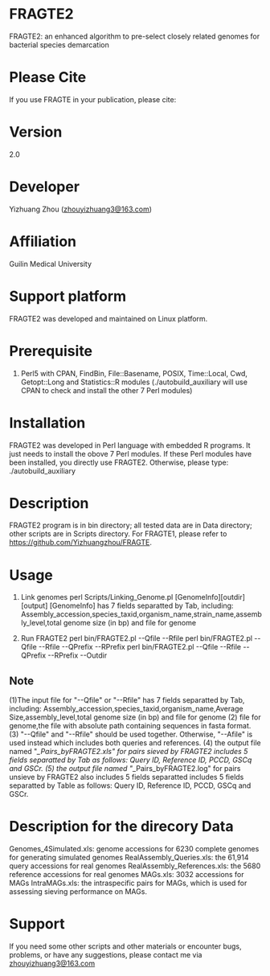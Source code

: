 # FRAGTE2
FRAGTE2: an enhanced algorithm to pre-select closely related genomes for bacterial species demarcation

# Please Cite
If you use FRAGTE in your publication, please cite: 

# Version
2.0

# Developer
Yizhuang Zhou (zhouyizhuang3@163.com)

# Affiliation
Guilin Medical University

# Support platform
FRAGTE2 was developed and maintained on Linux platform.

# Prerequisite
1. Perl5 with CPAN, FindBin, File::Basename, POSIX, Time::Local, Cwd, Getopt::Long and Statistics::R modules
(./autobuild_auxiliary will use CPAN to check and install the other 7 Perl modules)

# Installation
FRAGTE2 was developed in Perl language with embedded R programs. It just needs to install the obove 7 Perl modules. If these Perl modules have been installed, you directly use FRAGTE2. Otherwise, please type:
./autobuild_auxiliary

# Description
FRAGTE2 program is in bin directory; all tested data are in Data directory; other scripts are in Scripts directory.
For FRAGTE1, please refer to https://github.com/Yizhuangzhou/FRAGTE. 

# Usage
1. Link genomes
perl Scripts/Linking_Genome.pl [GenomeInfo][outdir][output]
[GenomeInfo] has 7 fields separatted by Tab, including:
Assembly_accession,species_taxid,organism_name,strain_name,assembly_level,total genome size (in bp)
  and file for genome
  
2. Run FRAGTE2
 perl bin/FRAGTE2.pl --Qfile  <Qfile> --Rfile <Rfile>
 perl bin/FRAGTE2.pl --Qfile  <Qfile> --Rfile <Rfile> --QPrefix <Prefix> --RPrefix <Prefix>
 perl bin/FRAGTE2.pl --Qfile  <Qfile> --Rfile <Rfile> --QPrefix <Prefix> --RPrefix <Prefix> --Outdir <outdir> 

## Note
(1)The input file for "--Qfile" or "--Rfile" has 7 fields separatted by Tab, including: 
  Assembly_accession,species_taxid,organism_name,Average Size,assembly_level,total genome size (in bp)
  and file for genome
(2) file for genome,the file with absolute path containing sequences in fasta format.
(3) "--Qfile" and "--Rfile" should be used together. Otherwise, "--Afile" is used instead which includes both 
  queries and references.
(4) the output file named "*_Pairs_byFRAGTE2.xls" for pairs sieved by FRAGTE2 includes 5 fields separatted by
  Tab as follows: Query ID, Reference ID, PCCD, GSCq and GSCr.
(5) the output file named "*_Pairs_byFRAGTE2.log" for pairs unsieve by FRAGTE2 also includes 5 fields separatted
  includes 5 fields separatted by Table as follows: Query ID, Reference ID, PCCD, GSCq and GSCr.
  
# Description for the direcory Data
Genomes_4Simulated.xls: genome accessions for 6230 complete genomes for generating simulated genomes
RealAssembly_Queries.xls: the 61,914 query accessions for real genomes
RealAssembly_References.xls: the 5680 reference accessions for real genomes
MAGs.xls: 3032 accessions for MAGs
IntraMAGs.xls: the intraspecific pairs for MAGs, which is used for assessing sieving performance on MAGs. 

# Support
If you need some other scripts and other materials or encounter bugs, problems, or have any suggestions, please contact me via zhouyizhuang3@163.com
